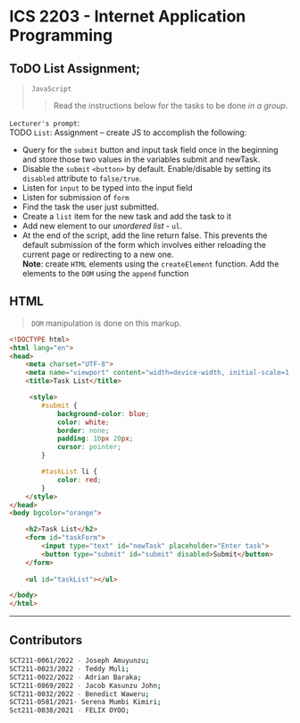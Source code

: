 # ICS 2203 - Internet Application Programming

## ToDO List Assignment;
> `JavaScript`  
> 
>> Read the instructions below for the tasks to be done *in a group*.  

`Lecturer's prompt`:  
TODO `List`: Assignment – create JS to accomplish the following:
- Query for the `submit` button and input task field once in the beginning and store those two values in the variables submit and newTask.
- Disable the `submit` `<button>` by default. Enable/disable by setting its `disabled` attribute to `false/true`.
- Listen for `input` to be typed into the input field
- Listen for submission of `form`
- Find the task the user just submitted.
- Create a `list` item for the new task and add the task to it
- Add new element to our *unordered list* - `ul`.
- At the end of the script, add the line return false. This prevents the default submission of the form which involves either reloading the current page or redirecting to a new one.  
**Note**: create `HTML` elements using the `createElement` function. Add the elements to the `DOM` using the `append` function  


## HTML
> `DOM` manipulation is done on this markup.
```html
<!DOCTYPE html>
<html lang="en">
<head>
    <meta charset="UTF-8">
    <meta name="viewport" content="width=device-width, initial-scale=1.0">
    <title>Task List</title>

     <style>
        #submit {
            background-color: blue;
            color: white;
            border: none;
            padding: 10px 20px;
            cursor: pointer;
        }

        #taskList li {
            color: red;
        }
    </style>
</head>
<body bgcolor="orange">

    <h2>Task List</h2>
    <form id="taskForm">
        <input type="text" id="newTask" placeholder="Enter task">
        <button type="submit" id="submit" disabled>Submit</button>
    </form>
    
    <ul id="taskList"></ul>

</body>
</html>
```



---
## Contributors
```bash
SCT211-0061/2022 - Joseph Amuyunzu;
SCT211-0023/2022 - Teddy Muli;
SCT211-0022/2022 - Adrian Baraka;
SCT211-0869/2022 - Jacob Kasunzu John;
SCT211-0032/2022 - Benedict Waweru;
SCT211-0581/2021- Serena Mumbi Kimiri;
Sct211-0038/2021 - FELIX OYOO;
```
